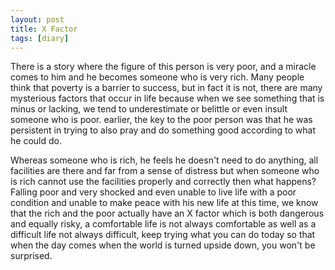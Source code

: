 ```yaml
---
layout: post
title: X Factor
tags: [diary]
---
```


There is a story where the figure of this person is very poor, and a miracle comes to him and he becomes someone who is very rich. Many people think that poverty is a barrier to success, but in fact it is not, there are many mysterious factors that occur in life because when we see something that is minus or lacking, we tend to underestimate or belittle or even insult someone who is poor. earlier, the key to the poor person was that he was persistent in trying to also pray and do something good according to what he could do.

Whereas someone who is rich, he feels he doesn't need to do anything, all facilities are there and far from a sense of distress but when someone who is rich cannot use the facilities properly and correctly then what happens? Falling poor and very shocked and even unable to live life with a poor condition and unable to make peace with his new life at this time, we know that the rich and the poor actually have an X factor which is both dangerous and equally risky, a comfortable life is not always comfortable as well as a difficult life not always difficult, keep trying what you can do today so that when the day comes when the world is turned upside down, you won't be surprised.
